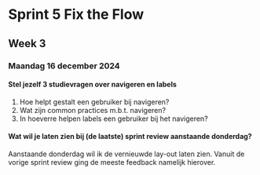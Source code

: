 # Sprint 5 Fix the Flow 
## Week 3
### Maandag 16 december 2024

#### Stel jezelf 3 studievragen over navigeren en labels 
1. Hoe helpt gestalt een gebruiker bij navigeren? 
2. Wat zijn common practices m.b.t. navigeren? 
3. In hoeverre helpen labels een gebruiker bij het navigeren? 

#### Wat wil je laten zien bij (de laatste) sprint review aanstaande donderdag? 
Aanstaande donderdag wil ik de vernieuwde lay-out laten zien. Vanuit de vorige sprint review ging de meeste feedback namelijk hierover. 